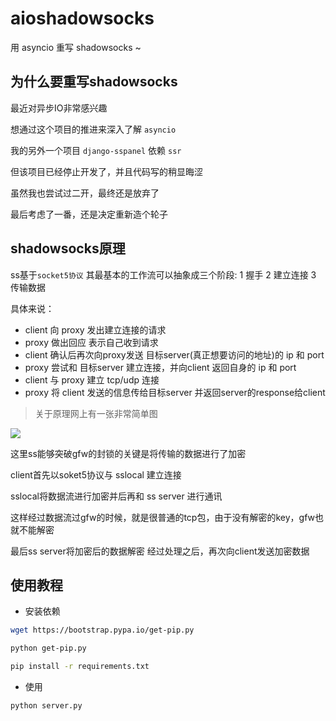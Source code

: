 # aioshadowsocks
用 asyncio 重写 shadowsocks ~


## 为什么要重写shadowsocks

最近对异步IO非常感兴趣

想通过这个项目的推进来深入了解 `asyncio`

我的另外一个项目 `django-sspanel` 依赖 `ssr`

但该项目已经停止开发了，并且代码写的稍显晦涩

虽然我也尝试过二开，最终还是放弃了

最后考虑了一番，还是决定重新造个轮子



## shadowsocks原理

ss基于`socket5协议`
其最基本的工作流可以抽象成三个阶段: 1 握手 2 建立连接 3 传输数据

具体来说：

* client 向 proxy 发出建立连接的请求
* proxy 做出回应 表示自己收到请求
* client 确认后再次向proxy发送 目标server(真正想要访问的地址)的 ip 和 port
* proxy 尝试和 目标server 建立连接，并向client 返回自身的 ip 和 port
* client 与 proxy 建立 tcp/udp 连接
* proxy 将 client 发送的信息传给目标server 并返回server的response给client

> 关于原理网上有一张非常简单图

![](http://opj9lh0x4.bkt.clouddn.com/18-7-28/71187557.jpg)

这里ss能够突破gfw的封锁的关键是将传输的数据进行了加密

client首先以soket5协议与 sslocal 建立连接

sslocal将数据流进行加密并后再和 ss server 进行通讯

这样经过数据流过gfw的时候，就是很普通的tcp包，由于没有解密的key，gfw也就不能解密 

最后ss server将加密后的数据解密 经过处理之后，再次向client发送加密数据


## 使用教程

* 安装依赖

```sh
wget https://bootstrap.pypa.io/get-pip.py

python get-pip.py

pip install -r requirements.txt
```

* 使用

```python
python server.py
```

